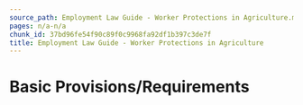 ```yaml
---
source_path: Employment Law Guide - Worker Protections in Agriculture.md
pages: n/a-n/a
chunk_id: 37bd96fe54f90c89f0c9968fa92df1b397c3de7f
title: Employment Law Guide - Worker Protections in Agriculture
---
```

# Basic Provisions/Requirements
